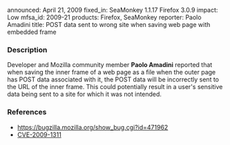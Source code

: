 announced: April 21, 2009
fixed_in: SeaMonkey 1.1.17
          Firefox 3.0.9
impact: Low
mfsa_id: 2009-21
products: Firefox, SeaMonkey
reporter: Paolo Amadini
title: POST data sent to wrong site when saving web page with embedded frame

<h3>Description</h3>

<p>Developer and Mozilla community member <strong>Paolo
Amadini</strong> reported that when saving the inner frame of a web
page as a file when the outer page has POST data associated with it,
the POST data will be incorrectly sent to the URL of the inner frame.
This could potentially result in a user's sensitive data being sent to
a site for which it was not intended.</p>

<h3>References</h3>

<ul>
  <li><a href="https://bugzilla.mozilla.org/show_bug.cgi?id=471962">https://bugzilla.mozilla.org/show_bug.cgi?id=471962</a></li>
  <li><a class="ex-ref" href="http://cve.mitre.org/cgi-bin/cvename.cgi?name=CVE-2009-1311">CVE-2009-1311</a></li>
</ul>



